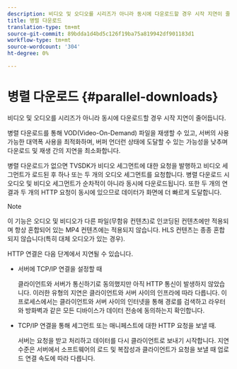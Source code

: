 ```yaml
---
description: 비디오 및 오디오를 시리즈가 아니라 동시에 다운로드할 경우 시작 지연이 줄어듭니다.
title: 병렬 다운로드
translation-type: tm+mt
source-git-commit: 89bdda1d4bd5c126f19ba75a819942df901183d1
workflow-type: tm+mt
source-wordcount: '304'
ht-degree: 0%

---
```



# 병렬 다운로드 {#parallel-downloads}

비디오 및 오디오를 시리즈가 아니라 동시에 다운로드할 경우 시작 지연이 줄어듭니다.

병렬 다운로드를 통해 VOD(Video-On-Demand) 파일을 재생할 수 있고, 서버의 사용 가능한 대역폭 사용을 최적화하며, 버퍼 언더런 상태에 도달할 수 있는 가능성을 낮추며 다운로드 및 재생 간의 지연을 최소화합니다.

<!-- 

Removed as part of "no DASH use cases" for 2.5.1, May 31st, 2017 release.
<p>Parallel downloads allows DASH video-on-demand (VOD) files to be played, optimizes the available bandwidth usage from a server, lowers the probability of getting into buffer under-run situations, and minimizes the delay between download and playback. </p>

 -->

병렬 다운로드가 없으면 TVSDK가 비디오 세그먼트에 대한 요청을 발행하고 비디오 세그먼트가 로드된 후 하나 또는 두 개의 오디오 세그먼트를 요청합니다. 병렬 다운로드 시 오디오 및 비디오 세그먼트가 순차적이 아니라 동시에 다운로드됩니다. 또한 두 개의 연결과 두 개의 HTTP 요청이 동시에 있으므로 데이터가 화면에 더 빠르게 도달합니다.

>[!NOTE]
>
>이 기능은 오디오 및 비디오가 다른 파일(무함유 컨텐츠)로 인코딩된 컨텐츠에만 적용되며 항상 혼합되어 있는 MP4 컨텐츠에는 적용되지 않습니다. HLS 컨텐츠는 종종 혼합되지 않습니다(특히 대체 오디오가 있는 경우).

<!-- 

See comment above (DASH use case removed).
  This feature applies only to content where the audio and video are encoded into different files (unmuxed content) and does not apply to MP4 content, which is always muxed. Most DASH content is unmuxed, and HLS content is often unmuxed, especially with alternate audio. 
-->

HTTP 연결은 다음 단계에서 지연될 수 있습니다.

* 서버에 TCP/IP 연결을 설정할 때

   클라이언트와 서버가 통신하기로 동의했지만 아직 HTTP 통신이 발생하지 않았습니다. 이러한 유형의 지연은 클라이언트와 서버 사이의 인프라에 따라 다릅니다. 이 프로세스에서는 클라이언트와 서버 사이의 인터넷을 통해 경로를 검색하고 라우터와 방화벽과 같은 모든 디바이스가 데이터 전송에 동의하는지 확인합니다.
* TCP/IP 연결을 통해 세그먼트 또는 매니페스트에 대한 HTTP 요청을 보낼 때.

   서버는 요청을 받고 처리하고 데이터를 다시 클라이언트로 보내기 시작합니다. 지연 수준은 서버에서 소프트웨어의 로드 및 복잡성과 클라이언트가 요청을 보낼 때 업로드 연결 속도에 따라 다릅니다.

